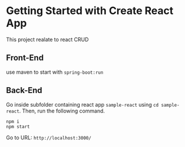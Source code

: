# Getting Started with Create React App

This project realate to react CRUD

## Front-End
use maven to start with `spring-boot:run`

## Back-End
Go inside subfolder containing react app `sample-react` using `cd sample-react`.
Then, run the following command.
```
npm i
npm start
```
Go to URL: `http://localhost:3000/`